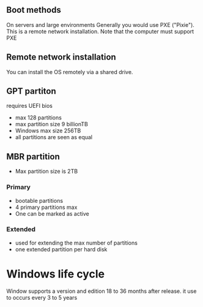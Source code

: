 ## Boot methods
On servers and large environments Generally you would use PXE ("Pixie"). This is a remote network installation. Note that the computer must support PXE
## Remote network installation
You can install the OS remotely via a shared drive. 
## GPT partiton
requires UEFI bios
- max 128 partitions
- max partition size 9 billionTB
- Windows max size 256TB
- all partitions are seen as equal
## MBR partition
- Max partition size is 2TB
### Primary
- bootable partitions
- 4 primary partitions max
- One can be marked as active
### Extended
- used for extending the max number of partitions
- one extended partition per hard disk
# Windows life cycle
Window supports a version and edition 18 to 36 months after release. it use to occurs every 3 to 5 years